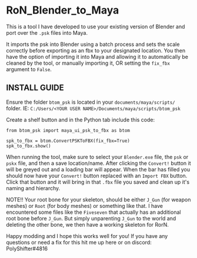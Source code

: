 # RoN_Blender_to_Maya
This is a tool I have developed to use your existing version of Blender and port over the `.psk` files into Maya.

It imports the psk into Blender using a batch process and sets the scale correctly before exporting as an fbx to your designated location.
You then have the option of importing it into Maya and allowing it to automatically be cleaned by the tool, or manually importing it, OR setting the `fix_fbx` argument to `False`.


## INSTALL GUIDE

Ensure the folder `btom_psk` is located in your `documents/maya/scripts/` folder. IE:
`C:/Users/<YOUR USER NAME>/Documents/maya/scripts/btom_psk`

Create a shelf button and in the Python tab include this code:
```
from btom_psk import maya_ui_psk_to_fbx as btom

spk_to_fbx = btom.ConvertPSKToFBX(fix_fbx=True)
spk_to_fbx.show()
```

When running the tool, make sure to select your `Blender.exe` file, the `psk` or `pskx` file, and then a save location/name.
After clicking the `Convert!` button it will be greyed out and a loading bar will appear. When the bar has filled you should now have
your `Convert!` button replaced with an `Import FBX` button. Click that button and it will bring in that `.fbx` file you saved and clean up it's naming and hierarchy.

NOTE!! Your root bone for your skeleton, should be either `J_Gun` (for weapon meshes) or `Root` (for body meshes) or something like that. I have encountered some files like the `Fiveseven` that actually has an additional root bone before `J_Gun`. But simply unparenting `J_Gun` to the world and deleting the other bone, we then have a working skeleton for RorN.

Happy modding and I hope this works well for you!
If you have any questions or need a fix for this hit me up here or on discord:
PolyShifter#4816
